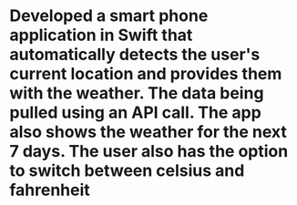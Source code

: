 # Developed a smart phone application in Swift that automatically detects the user's current location and provides them with the weather. The data being pulled using an API call. The app also shows the weather for the next 7 days. The user also has the option to switch between celsius and fahrenheit
